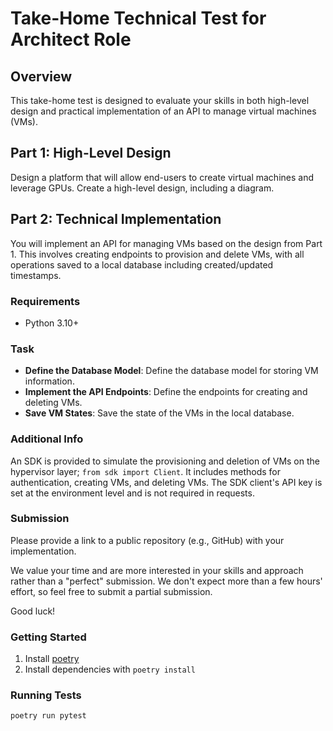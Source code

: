 # Take-Home Technical Test for Architect Role


## Overview

This take-home test is designed to evaluate your skills in both high-level design and practical implementation of an API to manage virtual machines (VMs).


## Part 1: High-Level Design

Design a platform that will allow end-users to create virtual machines and leverage GPUs.
Create a high-level design, including a diagram.


## Part 2: Technical Implementation

You will implement an API for managing VMs based on the design from Part 1.
This involves creating endpoints to provision and delete VMs, with all operations saved to a local database including created/updated timestamps.


### Requirements

- Python 3.10+


### Task

- **Define the Database Model**: Define the database model for storing VM information.
- **Implement the API Endpoints**: Define the endpoints for creating and deleting VMs.
- **Save VM States**: Save the state of the VMs in the local database.


### Additional Info

An SDK is provided to simulate the provisioning and deletion of VMs on the hypervisor layer; `from sdk import Client`.
It includes methods for authentication, creating VMs, and deleting VMs.
The SDK client's API key is set at the environment level and is not required in requests.


### Submission

Please provide a link to a public repository (e.g., GitHub) with your implementation.

We value your time and are more interested in your skills and approach rather than a "perfect" submission.
We don't expect more than a few hours' effort, so feel free to submit a partial submission.

Good luck!


### Getting Started

1. Install [poetry](https://python-poetry.org/docs/#installing-with-the-official-installer)
2. Install dependencies with `poetry install`


### Running Tests

```bash
poetry run pytest
```